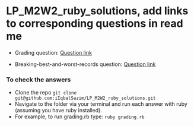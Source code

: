# LP_M2W2_ruby_solutions, add links to corresponding questions in read me

- Grading question:
[Question link](https://www.hackerrank.com/challenges/grading/problem?isFullScreen=true)

- Breaking-best-and-worst-records question:
[Question link](https://www.hackerrank.com/challenges/breaking-best-and-worst-records/problem?isFullScreen=true)


### To check the answers
- Clone the repo `git clone git@github.com:iIqbalSazim/LP_M2W2_ruby_solutions.git`
- Navigate to the folder via your terminal and run each answer with ruby (assuming you have ruby installed).
- For example, to run grading.rb type: `ruby grading.rb`


